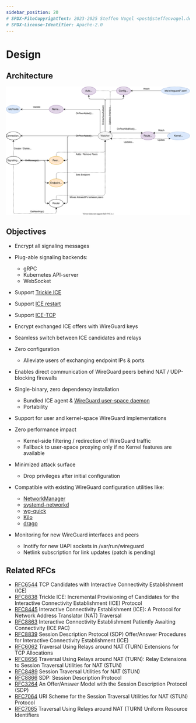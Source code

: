 ```yaml
---
sidebar_position: 20
# SPDX-FileCopyrightText: 2023-2025 Steffen Vogel <post@steffenvogel.de>
# SPDX-License-Identifier: Apache-2.0
---
```


# Design

## Architecture

![](/img/architecture.svg)

## Objectives

-   Encrypt all signaling messages

-   Plug-able signaling backends:
    -   gRPC
    -   Kubernetes API-server
    -   WebSocket

-   Support [Trickle ICE][rfc8838]

-   Support [ICE restart][rfc8445-ice-restart]

-   Support [ICE-TCP][rfc6544]

-   Encrypt exchanged ICE offers with WireGuard keys

-   Seamless switch between ICE candidates and relays

-   Zero configuration
    -   Alleviate users of exchanging endpoint IPs & ports

-   Enables direct communication of WireGuard peers behind NAT / UDP-blocking firewalls

-   Single-binary, zero dependency installation
    -   Bundled ICE agent & [WireGuard user-space daemon][wireguard-go]
    -   Portability

-   Support for user and kernel-space WireGuard implementations

-   Zero performance impact
    -   Kernel-side filtering / redirection of WireGuard traffic
    -   Fallback to user-space proxying only if no Kernel features are available 

-   Minimized attack surface
    -   Drop privileges after initial configuration

-   Compatible with existing WireGuard configuration utilities like:
    -   [NetworkManager][network-manager]
    -   [systemd-networkd][systemd-networkd]
    -   [wg-quick][wg-quick]
    -   [Kilo][kilo]
    -   [drago][drago]

-   Monitoring for new WireGuard interfaces and peers
    -   Inotify for new UAPI sockets in /var/run/wireguard
    -   Netlink subscription for link updates (patch is pending)

## Related RFCs

-   [RFC6544][rfc6544] TCP Candidates with Interactive Connectivity Establishment (ICE)
-   [RFC8838][rfc8838] Trickle ICE: Incremental Provisioning of Candidates for the Interactive Connectivity Establishment (ICE) Protocol
-   [RFC8445][rfc8445] Interactive Connectivity Establishment (ICE): A Protocol for Network Address Translator (NAT) Traversal
-   [RFC8863][rfc8863] Interactive Connectivity Establishment Patiently Awaiting Connectivity (ICE PAC)
-   [RFC8839][rfc8839] Session Description Protocol (SDP) Offer/Answer Procedures for Interactive Connectivity Establishment (ICE)
-   [RFC6062][rfc6062] Traversal Using Relays around NAT (TURN) Extensions for TCP Allocations
-   [RFC8656][rfc8656] Traversal Using Relays around NAT (TURN): Relay Extensions to Session Traversal Utilities for NAT (STUN)
-   [RFC8489][rfc8489] Session Traversal Utilities for NAT (STUN)
-   [RFC8866][rfc8866] SDP: Session Description Protocol
-   [RFC3264][rfc3264] An Offer/Answer Model with the Session Description Protocol (SDP)
-   [RFC7064][rfc7064] URI Scheme for the Session Traversal Utilities for NAT (STUN) Protocol
-   [RFC7065][rfc7065] Traversal Using Relays around NAT (TURN) Uniform Resource Identifiers

[wireguard-go]: https://git.zx2c4.com/wireguard-go

[kilo]: https://kilo.squat.ai

[drago]: https://seashell.github.io/drago/

[network-manager]: https://github.com/max-moser/network-manager-wireguard

[systemd-networkd]: https://www.freedesktop.org/software/systemd/man/systemd.netdev.html#%5BWireGuard%5D%20Section%20Options

[wg-quick]: https://manpages.debian.org/unstable/wireguard-tools/wg-quick.8.en.html

[rfc6544]: https://datatracker.ietf.org/doc/html/rfc6544

[rfc8838]: https://datatracker.ietf.org/doc/html/rfc8838

[rfc8445-ice-restart]: https://datatracker.ietf.org/doc/html/rfc8445#section-2.4

[rfc8445]: https://datatracker.ietf.org/doc/html/rfc8445

[rfc8863]: https://datatracker.ietf.org/doc/html/rfc8863

[rfc8839]: https://datatracker.ietf.org/doc/html/rfc8839

[rfc6062]: https://datatracker.ietf.org/doc/html/rfc6062

[rfc8656]: https://datatracker.ietf.org/doc/html/rfc8656

[rfc8489]: https://datatracker.ietf.org/doc/html/rfc8489

[rfc8866]: https://datatracker.ietf.org/doc/html/rfc8866

[rfc3264]: https://datatracker.ietf.org/doc/html/rfc3264

[rfc7064]: https://datatracker.ietf.org/doc/html/rfc7064

[rfc7065]: https://datatracker.ietf.org/doc/html/rfc7065
